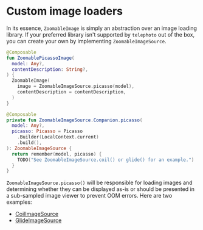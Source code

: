 # Custom image loaders

In its essence, `ZoomableImage` is simply an abstraction over an image loading library. If your preferred library isn't supported by `telephoto` out of the box, you can create your own by implementing `ZoomableImageSource`.

```kotlin
@Composable
fun ZoomablePicassoImage(
  model: Any?,
  contentDescription: String?,
) {
  ZoomableImage(
    image = ZoomableImageSource.picasso(model),
    contentDescription = contentDescription,
  )
}

@Composable
private fun ZoomableImageSource.Companion.picasso(
  model: Any?,
  picasso: Picasso = Picasso
    .Builder(LocalContext.current)
    .build(),
): ZoomableImageSource {
  return remember(model, picasso) {
    TODO("See ZoomableImageSource.coil() or glide() for an example.")
  }
}
```

`ZoomableImageSource.picasso()` will be responsible for loading images and determining whether they can be displayed as-is or should be presented in a sub-sampled image viewer to prevent OOM errors. Here are two examples:

- [CoilImageSource](https://github.com/saket/telephoto/blob/trunk/zoomable-image/coil/src/main/kotlin/me/saket/telephoto/zoomable/coil/CoilImageSource.kt)
- [GlideImageSource](https://github.com/saket/telephoto/blob/25072f96ed47871cf827dd9d255edb552b24044e/zoomable-image/glide/src/main/kotlin/me/saket/telephoto/zoomable/glide/GlideImageSource.kt)
